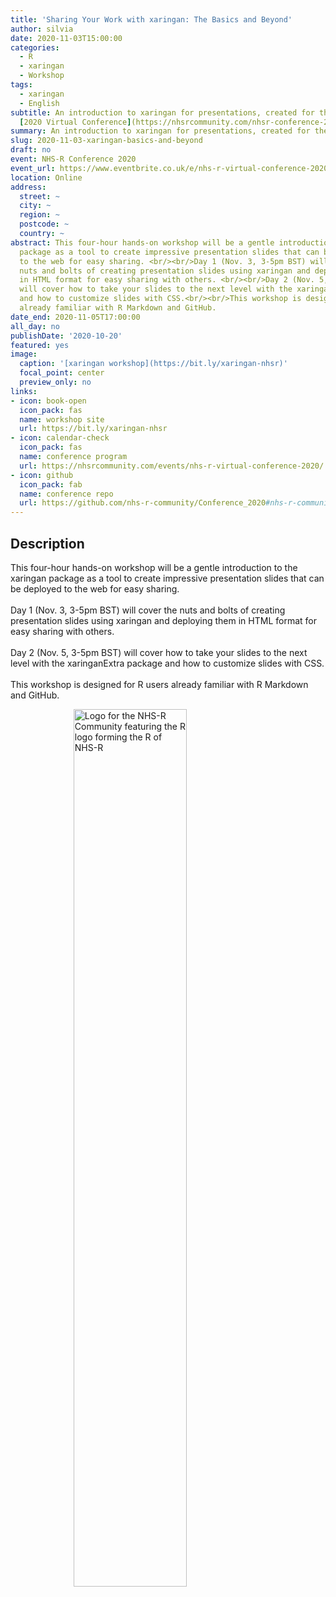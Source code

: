 ```yaml
---
title: 'Sharing Your Work with xaringan: The Basics and Beyond'
author: silvia
date: 2020-11-03T15:00:00
categories:
  - R
  - xaringan
  - Workshop
tags:
  - xaringan
  - English
subtitle: An introduction to xaringan for presentations, created for the [NHS-R Community](https://nhsrcommunity.com/about/)
  [2020 Virtual Conference](https://nhsrcommunity.com/nhsr-conference-2020/)
summary: An introduction to xaringan for presentations, created for the NHS-R Community 2020 Virtual Conference
slug: 2020-11-03-xaringan-basics-and-beyond
draft: no
event: NHS-R Conference 2020
event_url: https://www.eventbrite.co.uk/e/nhs-r-virtual-conference-2020-tickets-116861085653
location: Online
address:
  street: ~
  city: ~
  region: ~
  postcode: ~
  country: ~
abstract: This four-hour hands-on workshop will be a gentle introduction to the xaringan
  package as a tool to create impressive presentation slides that can be deployed
  to the web for easy sharing. <br/><br/>Day 1 (Nov. 3, 3-5pm BST) will cover the
  nuts and bolts of creating presentation slides using xaringan and deploying them
  in HTML format for easy sharing with others. <br/><br/>Day 2 (Nov. 5, 3-5pm BST)
  will cover how to take your slides to the next level with the xaringanExtra package
  and how to customize slides with CSS.<br/><br/>This workshop is designed for R users
  already familiar with R Markdown and GitHub.
date_end: 2020-11-05T17:00:00
all_day: no
publishDate: '2020-10-20'
featured: yes
image:
  caption: '[xaringan workshop](https://bit.ly/xaringan-nhsr)'
  focal_point: center
  preview_only: no
links:
- icon: book-open
  icon_pack: fas
  name: workshop site
  url: https://bit.ly/xaringan-nhsr
- icon: calendar-check
  icon_pack: fas
  name: conference program
  url: https://nhsrcommunity.com/events/nhs-r-virtual-conference-2020/
- icon: github
  icon_pack: fab
  name: conference repo
  url: https://github.com/nhs-r-community/Conference_2020#nhs-r-community-conference-workshops-2020-
---
```


## Description

This four-hour hands-on workshop will be a gentle introduction to the xaringan package as a tool to create impressive presentation slides that can be deployed to the web for easy sharing. <br/><br/>Day 1 (Nov. 3, 3-5pm BST) will cover the nuts and bolts of creating presentation slides using xaringan and deploying them in HTML format for easy sharing with others. <br/><br/>Day 2 (Nov. 5, 3-5pm BST) will cover how to take your slides to the next level with the xaringanExtra package and how to customize slides with CSS.<br/><br/>This workshop is designed for R users already familiar with R Markdown and GitHub.

<img src="nhsr-logo.png" title="Logo for the NHS-R Community featuring the R logo forming the R of NHS-R" alt="Logo for the NHS-R Community featuring the R logo forming the R of NHS-R" width="60%" style="display: block; margin: auto;" />

